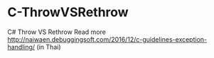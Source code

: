 # C-ThrowVSRethrow
C# Throw VS Rethrow 
Read more http://naiwaen.debuggingsoft.com/2016/12/c-guidelines-exception-handling/ (in Thai)
